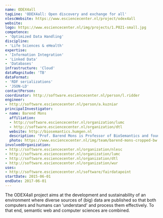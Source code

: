 ```yaml
---
name: ODEX4all
tagLine: 'ODEX4all: Open discovery and exchange for all'
nlescWebsite: https://www.esciencecenter.nl/project/odex4all
website:
logo: https://www.esciencecenter.nl/img/projects/1.P021-small.jpg
competence:
- 'Optimized Data Handling' 
discipline:
- 'Life Sciences & eHealth'
expertise:
- 'Information Integration'
- 'Linked Data'
- 'Databases'
infrastructure: 'Cloud'
dataMagnitude: 'TB'
dataFormat:
- 'RDF serializations'
- 'JSON-LD'
contactPerson:
coordinator: http://software.esciencecenter.nl/person/l.ridder
engineer:
- http://software.esciencecenter.nl/person/a.kuzniar
principalInvestigator:
- name: Barend Mons
  affiliation:
  - http://software.esciencecenter.nl/organization/lumc
  - http://software.esciencecenter.nl/organization/dtl
  website: http://biosemantics.humgen.nl
  description: "Prof. Barend Mons is Professor of BioSemantics and founder of the BioSemantics group at the LUMC. Next to his leading role in the research of the group, Barend plays a leading role in the international development of 'FAIR data stewardship' for biomedical data. For instance, he is head-of-node of Elixir-NL. Elixir is a pan-European project to develop and foster bioinformatics infrastructure across the member states. The focus of the contribution of the BioSemantics group is on developing an interoperability backbone for biomedical applications in general and rare disease in particular."
  photo: https://www.esciencecenter.nl/img/team/barend-mons-cropped-bw.jpg
involvedOrganization:
- http://software.esciencecenter.nl/organization/nlesc
- http://software.esciencecenter.nl/organization/lumc
- http://software.esciencecenter.nl/organization/dtl
- http://software.esciencecenter.nl/organization/wur
uses:
- http://software.esciencecenter.nl/software/fairdatapoint
startDate: 2015-06-01
endDate: 2017-06-01
---
```

The ODEX4all project aims at the development and sustainability of an environment where diverse sources of (big) data are published so that both computers and humans can 'understand' and process them effectively. To that end, semantic web and computer sciences are combined.
